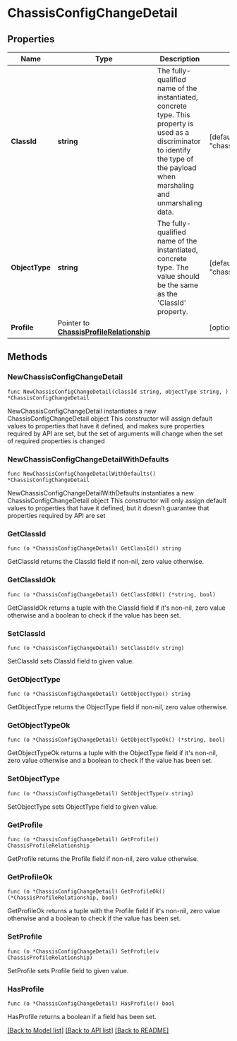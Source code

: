 # ChassisConfigChangeDetail

## Properties

Name | Type | Description | Notes
------------ | ------------- | ------------- | -------------
**ClassId** | **string** | The fully-qualified name of the instantiated, concrete type. This property is used as a discriminator to identify the type of the payload when marshaling and unmarshaling data. | [default to "chassis.ConfigChangeDetail"]
**ObjectType** | **string** | The fully-qualified name of the instantiated, concrete type. The value should be the same as the &#39;ClassId&#39; property. | [default to "chassis.ConfigChangeDetail"]
**Profile** | Pointer to [**ChassisProfileRelationship**](ChassisProfileRelationship.md) |  | [optional] 

## Methods

### NewChassisConfigChangeDetail

`func NewChassisConfigChangeDetail(classId string, objectType string, ) *ChassisConfigChangeDetail`

NewChassisConfigChangeDetail instantiates a new ChassisConfigChangeDetail object
This constructor will assign default values to properties that have it defined,
and makes sure properties required by API are set, but the set of arguments
will change when the set of required properties is changed

### NewChassisConfigChangeDetailWithDefaults

`func NewChassisConfigChangeDetailWithDefaults() *ChassisConfigChangeDetail`

NewChassisConfigChangeDetailWithDefaults instantiates a new ChassisConfigChangeDetail object
This constructor will only assign default values to properties that have it defined,
but it doesn't guarantee that properties required by API are set

### GetClassId

`func (o *ChassisConfigChangeDetail) GetClassId() string`

GetClassId returns the ClassId field if non-nil, zero value otherwise.

### GetClassIdOk

`func (o *ChassisConfigChangeDetail) GetClassIdOk() (*string, bool)`

GetClassIdOk returns a tuple with the ClassId field if it's non-nil, zero value otherwise
and a boolean to check if the value has been set.

### SetClassId

`func (o *ChassisConfigChangeDetail) SetClassId(v string)`

SetClassId sets ClassId field to given value.


### GetObjectType

`func (o *ChassisConfigChangeDetail) GetObjectType() string`

GetObjectType returns the ObjectType field if non-nil, zero value otherwise.

### GetObjectTypeOk

`func (o *ChassisConfigChangeDetail) GetObjectTypeOk() (*string, bool)`

GetObjectTypeOk returns a tuple with the ObjectType field if it's non-nil, zero value otherwise
and a boolean to check if the value has been set.

### SetObjectType

`func (o *ChassisConfigChangeDetail) SetObjectType(v string)`

SetObjectType sets ObjectType field to given value.


### GetProfile

`func (o *ChassisConfigChangeDetail) GetProfile() ChassisProfileRelationship`

GetProfile returns the Profile field if non-nil, zero value otherwise.

### GetProfileOk

`func (o *ChassisConfigChangeDetail) GetProfileOk() (*ChassisProfileRelationship, bool)`

GetProfileOk returns a tuple with the Profile field if it's non-nil, zero value otherwise
and a boolean to check if the value has been set.

### SetProfile

`func (o *ChassisConfigChangeDetail) SetProfile(v ChassisProfileRelationship)`

SetProfile sets Profile field to given value.

### HasProfile

`func (o *ChassisConfigChangeDetail) HasProfile() bool`

HasProfile returns a boolean if a field has been set.


[[Back to Model list]](../README.md#documentation-for-models) [[Back to API list]](../README.md#documentation-for-api-endpoints) [[Back to README]](../README.md)


